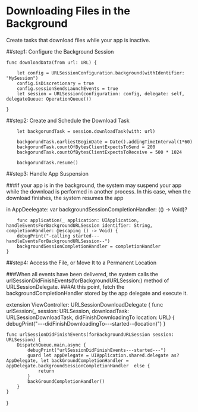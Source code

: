 #  Downloading Files in the Background
Create tasks that download files while your app is inactive.

##step1: Configure the Background Session

    func downloadData(from url: URL) {
    
        let config = URLSessionConfiguration.background(withIdentifier: "MySession")
        config.isDiscretionary = true
        config.sessionSendsLaunchEvents = true
        let session = URLSession(configuration: config, delegate: self, delegateQueue: OperationQueue())
       
    }

##step2: Create and Schedule the Download Task

        let backgorundTask = session.downloadTask(with: url)
        
        backgorundTask.earliestBeginDate = Date().addingTimeInterval(1*60)
        backgorundTask.countOfBytesClientExpectsToSend = 200
        backgorundTask.countOfBytesClientExpectsToReceive = 500 * 1024
        
        backgorundTask.resume()
        


##step3: Handle App Suspension


###If your app is in the background, the system may suspend your app while the download is performed in another process. In this case, when the download finishes, the system resumes the app 

in AppDeelegate: 
    var backgroundSessionCompletionHandler: (() -> Void)?
    
    
        func application(_ application: UIApplication, handleEventsForBackgroundURLSession identifier: String, completionHandler: @escaping () -> Void) {
        debugPrint("-calling started---handleEventsForBackgroundURLSession--")
        backgroundSessionCompletionHandler = completionHandler
    }
    

##step4: Access the File, or Move It to a Permanent Location


###When all events have been delivered, the system calls the urlSessionDidFinishEvents(forBackgroundURLSession:) method of URLSessionDelegate. 
###At this point, fetch the backgroundCompletionHandler stored by the app delegate and execute it.

extension ViewController: URLSessionDownloadDelegate {
    func urlSession(_ session: URLSession, downloadTask: URLSessionDownloadTask, didFinishDownloadingTo location: URL) {
        debugPrint("---didFinishDownloadingTo---started--\(location)")
    }
    
    func urlSessionDidFinishEvents(forBackgroundURLSession session: URLSession) {
        DispatchQueue.main.async {
            debugPrint("urlSessionDidFinishEvents---started---")
            guard let appDelegate = UIApplication.shared.delegate as? AppDelegate, let backGroundCompletionHandler = appDelegate.backgroundSessionCompletionHandler  else {
                return
            }
            backGroundCompletionHandler()
        }
    }
}
